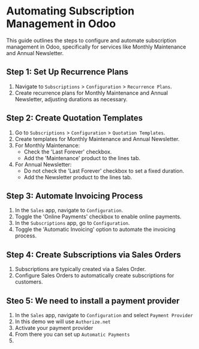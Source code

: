 # Automating Subscription Management in Odoo

This guide outlines the steps to configure and automate subscription management in Odoo, specifically for services like Monthly Maintenance and Annual Newsletter.

## Step 1: Set Up Recurrence Plans

1. Navigate to `Subscriptions` > `Configuration` > `Recurrence Plans`.
2. Create recurrence plans for Monthly Maintenance and Annual Newsletter, adjusting durations as necessary.

## Step 2: Create Quotation Templates

1. Go to `Subscriptions` > `Configuration` > `Quotation Templates`.
2. Create templates for Monthly Maintenance and Annual Newsletter.
3. For Monthly Maintenance:
    - Check the 'Last Forever' checkbox.
    - Add the 'Maintenance' product to the lines tab.
4. For Annual Newsletter:
    - Do not check the 'Last Forever' checkbox to set a fixed duration.
    - Add the Newsletter product to the lines tab.

## Step 3: Automate Invoicing Process

1. In the `Sales` app, navigate to `Configuration`.
2. Toggle the 'Online Payments' checkbox to enable online payments.
3. In the `Subscriptions` app, go to `Configuration`.
4. Toggle the 'Automatic Invoicing' option to automate the invoicing process.

## Step 4: Create Subscriptions via Sales Orders

1. Subscriptions are typically created via a Sales Order.
2. Configure Sales Orders to automatically create subscriptions for customers.

## Steo 5: We need to install a payment provider

1. In the `Sales` app, navigate to `Configuration` and select `Payment Provider`
2. In this demo we will use `Authorize.net`
3. Activate your payment provider
4. From there you can set up `Automatic Payments`
5. 
